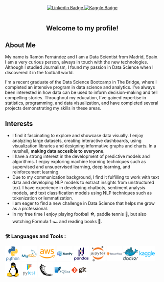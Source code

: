 <div id="header" align="center">
  <div id="badges">
  <a href="https://www.linkedin.com/in/ram%C3%B3n-fern%C3%A1ndez-cerezo/">
    <img src="https://img.shields.io/badge/LinkedIn-blue?style=for-the-badge&logo=linkedin&logoColor=white" alt="LinkedIn Badge"/>
  </a>
  <a href="https://www.kaggle.com/ramonfernandezcerezo">
    <img src="https://img.shields.io/badge/Kaggle-20BEFF?style=for-the-badge&logo=kaggle&logoColor=white" alt="Kaggle Badge"/>
  </a>
</div>
<div id="badges">
  <img src="https://komarev.com/ghpvc/?username=RamonFCerezo&style=flat-square&color=blue" alt=""/>
</div>
  <h2>Welcome to my profile!</h2>
</div>

<h2> About Me </h2>
<p> My name is Ramón Fernández and I am a Data Scientist from Madrid, Spain. I am a very curious person, always in touch with the new technologies. Although I studied Journalism, I found my passion in Data Science when I discovered it in the football world.</p>
<p> I'm a recent graduate of the Data Science Bootcamp in The Bridge, where I completed an intensive program in data science and analytics. I've always been interested in how data can be used to inform decision-making and tell compelling stories. Throughout my education, I've gained expertise in statistics, programming, and data visualization, and have completed several projects demonstrating my skills in these areas.</p>

<h2> Interests </h2>
<ul>
  <li> I find it fascinating to explore and showcase data visually. I enjoy analyzing large datasets, creating interactive dashboards, using visualization libraries and designing informative graphs and charts. In a nutshell, <strong>making data accesible to everyone</strong>.</li>
  <li> I have a strong interest in the development of predictive models and algorithms. I enjoy exploring machine learning techniques such as supervised and unsupervised learning, deep learning, and reinforcement learning.</li>
  <li> Due to my communication background, I find it fulfilling to work with text data and developing NLP models to extract insights from unstructured text. I have experience in developing chatbots, sentiment analysis models, and text classification models using NLP techniques such as tokenization or lemmatization.</li>
  <li> I am eager to find a new challenge in Data Science that helps me grow as a professional.</li>
  <li> In my free time I enjoy playing football ⚽, paddle tennis 🎾, but also watching Formula 1 🏎️ and reading books 📖.</li>
</ul>

### :hammer_and_wrench: Languages and Tools :

<div>
  <img src="https://github.com/devicons/devicon/blob/master/icons/python/python-original-wordmark.svg" title="Python" **alt="Python" width="50" height="50"/>
  <img src="https://github.com/devicons/devicon/blob/master/icons/mysql/mysql-original-wordmark.svg" title="MySQL"  alt="MySQL" width="50" height="50"/>&nbsp;
  <img src="https://github.com/devicons/devicon/blob/master/icons/amazonwebservices/amazonwebservices-plain-wordmark.svg" title="AWS" alt="AWS" width="50" height="50"/>&nbsp;
  <img src="https://github.com/devicons/devicon/blob/master/icons/numpy/numpy-original-wordmark.svg" title="Numpy" **alt="Numpy" width="50" height="50"/>
  <img src="https://github.com/devicons/devicon/blob/master/icons/pandas/pandas-original-wordmark.svg" title="Pandas" **alt="Pandas" width="50" height="50"/>
  <img src="https://github.com/devicons/devicon/blob/master/icons/jupyter/jupyter-original-wordmark.svg" title="Jupyter" **alt="Jupyter" width="50" height="50"/>
  <img src="https://github.com/devicons/devicon/blob/master/icons/tensorflow/tensorflow-original-wordmark.svg" title="TensorFlow" **alt="TensorFlow" width="50" height="50"/>
  <img src="https://github.com/devicons/devicon/blob/master/icons/docker/docker-original-wordmark.svg" title="Docker" **alt="Docker" width="50" height="50"/>
  <img src="https://github.com/devicons/devicon/blob/master/icons/kaggle/kaggle-original-wordmark.svg" title="Kaggle" **alt="Kaggle" width="50" height="50"/>
  <img src="https://github.com/devicons/devicon/blob/master/icons/linux/linux-original.svg" title="Linux" **alt="Linux" width="50" height="50"/>
  <img src="https://github.com/devicons/devicon/blob/master/icons/pytest/pytest-original-wordmark.svg" title="Pytest" **alt="Pytest" width="50" height="50"/>
  <img src="https://github.com/devicons/devicon/blob/master/icons/flask/flask-original.svg" title="Flask" **alt="Flask" width="50" height="50"/>
  <img src="https://github.com/devicons/devicon/blob/master/icons/sqlite/sqlite-original-wordmark.svg" title="SQLite" **alt="SQLite" width="50" height="50"/>
  <img src="https://github.com/devicons/devicon/blob/master/icons/git/git-original-wordmark.svg" title="Git" **alt="Git" width="50" height="50"/>

</div>

<!--
**RamonFCerezo/RamonFCerezo** is a ✨ _special_ ✨ repository because its `README.md` (this file) appears on your GitHub profile.

Here are some ideas to get you started:

- 🔭 I’m currently working on learning as much as I can about this new world!
- 🌱 I’m currently learning programming
- 👯 I’m looking to collaborate on ...
- 🤔 I’m looking for help with ...
- 💬 Ask me about ...
- 📫 How to reach me: ...
- 😄 Pronouns: ...
- ⚡ Fun fact: ...
-->
